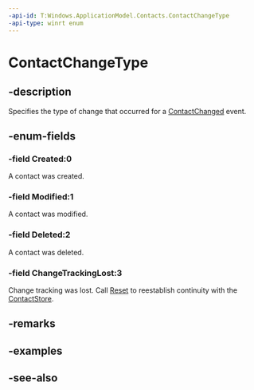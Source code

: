 ```yaml
---
-api-id: T:Windows.ApplicationModel.Contacts.ContactChangeType
-api-type: winrt enum
---
```


<!-- Enumeration syntax
public enum Windows.ApplicationModel.Contacts.ContactChangeType : int
-->

# ContactChangeType

## -description
Specifies the type of change that occurred for a [ContactChanged](contactstore_contactchanged.md) event.

## -enum-fields
### -field Created:0
A contact was created.

### -field Modified:1
A contact was modified.

### -field Deleted:2
A contact was deleted.

### -field ChangeTrackingLost:3
Change tracking was lost. Call [Reset](contactchangetracker_reset.md) to reestablish continuity with the [ContactStore](contactstore.md).


## -remarks

## -examples

## -see-also